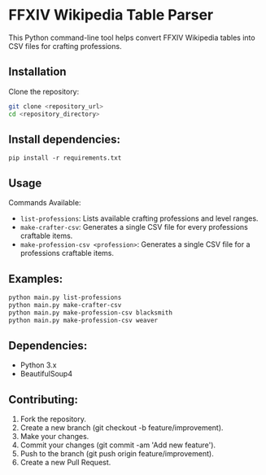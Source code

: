 # FFXIV Wikipedia Table Parser

This Python command-line tool helps convert FFXIV Wikipedia tables into CSV files for crafting professions.

## Installation

Clone the repository:
```bash
git clone <repository_url>
cd <repository_directory>
```

## Install dependencies:

`pip install -r requirements.txt`

## Usage

Commands Available: 

* `list-professions`: Lists available crafting professions and level ranges.
* `make-crafter-csv`: Generates a single CSV file for every professions craftable items.
* `make-profession-csv <profession>`: Generates a single CSV file for a professions craftable items.

## Examples:

```bash
python main.py list-professions
python main.py make-crafter-csv
python main.py make-profession-csv blacksmith
python main.py make-profession-csv weaver
```

## Dependencies:

* Python 3.x
* BeautifulSoup4

## Contributing:
1. Fork the repository.
2. Create a new branch (git checkout -b feature/improvement).
3. Make your changes.
4. Commit your changes (git commit -am 'Add new feature').
5. Push to the branch (git push origin feature/improvement).
6. Create a new Pull Request.

